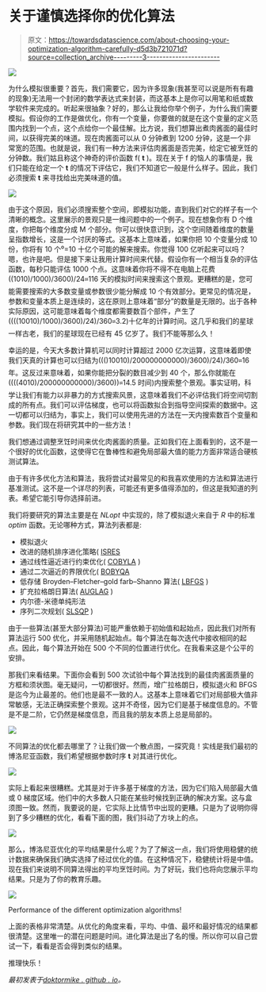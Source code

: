 # 关于谨慎选择你的优化算法

> 原文：<https://towardsdatascience.com/about-choosing-your-optimization-algorithm-carefully-d5d3b721071d?source=collection_archive---------3----------------------->

![](img/b981cb7ffb78d86b0fdeb1549cc69fe5.png)

为什么模拟很重要？首先，我们需要它，因为许多现象(我甚至可以说是所有有趣的现象)无法用一个封闭的数学表达式来封装，而这基本上是你可以用笔和纸或数学软件来完成的。听起来很抽象？好的，那么让我给你举个例子，为什么我们需要模拟。假设你的工作是做优化，你有一个变量，你要做的就是在这个变量的定义范围内找到一个点，这个点给你一个最佳解。比方说，我们想算出煮肉酱面的最佳时间，以获得完美的味道。现在肉酱面可以从 0 分钟煮到 1200 分钟，这是一个非常宽的范围。也就是说，我们有一种方法来评估肉酱面是否完美，给定它被烹饪的分钟数。我们姑且称这个神奇的评价函数 f( **t** )。现在关于 f 的恼人的事情是，我们只能在给定一个 **t** 的情况下评估它，我们不知道它一般是什么样子。因此，我们必须搜索 **t** 来寻找给出完美味道的值。

![](img/a4c68a2ebce9329d0a76ad0347f14418.png)

由于这个原因，我们必须搜索整个空间，即模拟功能，直到我们对它的样子有一个清晰的概念。这里展示的景观只是一维问题中的一个例子。现在想象你有 D 个维度，你把每个维度分成 M 个部分。你可以很快意识到，这个空间随着维度的数量呈指数增长，这是一个讨厌的等式。这基本上意味着，如果你把 10 个变量分成 10 份，你将有 10 个⁰=10 十亿个可能的解来搜索。你觉得 100 亿听起来可以吗？嗯，也许是吧。但是接下来让我用计算时间来代替。假设你有一个相当复杂的评估函数，每秒只能评估 1000 个点。这意味着你将不得不在电脑上花费((1010)/1000)/3600)/24𐅽116 天的模拟时间来搜索这个景观。更糟糕的是，您可能需要搜索的大多数变量或参数很少能分解成 10 个有效部分。更常见的情况是，参数和变量本质上是连续的，这在原则上意味着“部分”的数量是无限的。出于各种实际原因，这可能意味着每个维度都需要数百个部件，产生了((((10010)/1000)/3600)/24)/360𐅽3.2)十亿年的计算时间。这几乎和我们的星球一样古老，我们的星球现在已经有 45 亿岁了。我们不能等那么久！

幸运的是，今天大多数计算机可以同时计算超过 2000 亿次运算，这意味着即使我们天真的计算也可以归结为((()10010)/200000000000)/3600)/24)/360𐅽16 年。这反过来意味着，如果你能把分裂的数目减少到 40 个，那么你就能在((((4010)/200000000000)/3600))𐅽14.5 时间)内搜索整个景观。事实证明，科学让我们有能力以非暴力的方式搜索风景，这意味着我们不必评估我们将空间切割成的所有点。我们可以评估梯度，也可以将函数拟合到指导空间探索的数据中。这一切都可以归结为，事实上，我们可以使用先进的方法在一天内搜索数百个变量和参数。我们现在将研究其中的一些方法！

我们想通过调整烹饪时间来优化肉酱面的质量。正如我们在上面看到的，这不是一个很好的优化函数，这使得它在鲁棒性和避免局部最大值的能力方面非常适合硬核测试算法。

由于有许多优化方法和算法，我将尝试对最常见的和我喜欢使用的方法和算法进行基准测试。这不是一个详尽的列表，可能还有更多值得添加的，但这是我知道的列表。希望它能引导你选择前进。

我们将要研究的算法主要是在 *NLopt* 中实现的，除了模拟退火来自于 *R* 中的标准 *optim* 函数。无论哪种方式，算法列表都是:

*   模拟退火
*   改进的随机排序进化策略( [ISRES](http://www3.hi.is/~tpr/papers/RuYa05.pdf)
*   通过线性逼近进行约束优化( [COBYLA](http://www.jeannot.org/~js/code/index.en.html#COBYLA) )
*   通过二次逼近的界限优化( [BOBYQA](http://www.damtp.cam.ac.uk/user/na/NA_papers/NA2009_06.pdf)
*   低存储 Broyden–Fletcher–gold farb–Shanno 算法( [LBFGS](http://www.cs.nyu.edu/~overton/papers/pdffiles/bfgs_inexactLS.pdf) )
*   扩充拉格朗日算法( [AUGLAG](http://citeseerx.ist.psu.edu/viewdoc/summary?doi=10.1.1.72.6121) )
*   内尔德-米德单纯形法
*   序列二次规划( [SLSQP](http://www.neos-guide.org/content/sequential-quadratic-programming) )

由于一些算法(甚至大部分算法)可能严重依赖于初始值和起始点，因此我们对所有算法运行 500 优化，并采用随机起始点。每个算法在每次迭代中接收相同的起点。因此，每个算法开始在 500 个不同的位置进行优化。在我看来这是个公平的安排。

那我们来看结果。下面你会看到 500 次试验中每个算法找到的最佳肉酱面质量的方框和须状图。毫无疑问，一切都很好。然而，增广拉格朗日，模拟退火和 BFGS 是迄今为止最差的。他们也是最不一致的人。这基本上意味着它们对局部极大值非常敏感，无法正确探索整个景观。这并不奇怪，因为它们是基于梯度信息的。不管是不是二阶，它仍然是梯度信息，而且我的朋友本质上总是局部的。

![](img/60d674474c2c765aad8e5fdbb7e3f92e.png)

不同算法的优化都去哪里了？让我们做一个散点图，一探究竟！实线是我们最初的博洛尼亚函数，我们希望根据参数时序 **t** 对其进行优化。

![](img/224f4abd10b99e7fc6dac0e28c3635eb.png)

实际上看起来很糟糕。尤其是对于许多基于梯度的方法，因为它们陷入局部最大值或 0 梯度区域。他们中的大多数人只能在某些时候找到正确的解决方案。这与盒须图一致。然而，我要说的是，它实际上比情节中出现的更糟。只是为了说明你得到了多少糟糕的优化，看看下面的图，我们抖动了方块上的点。

![](img/c8a145f491188fa5144de7d65609c43d.png)

那么，博洛尼亚优化的平均结果是什么呢？为了了解这一点，我们将使用稳健的统计数据来确保我们确实选择了经过优化的值。在这种情况下，稳健统计将是中值。现在我们来说明不同算法得出的平均烹饪时间。为了好玩，我们也将向您展示平均结果。只是为了你的教育乐趣。

![](img/b0fa345b68e17d057fdae9c2e54a5094.png)

Performance of the different optimization algorithms!

上面的表格非常清楚。从优化的角度来看，平均、中值、最坏和最好情况的结果都很清楚。这里唯一的潜在问题是时间。进化算法是出了名的慢。所以你可以自己尝试一下，看看是否会得到类似的结果。

推理快乐！

*最初发表于*[*doktormike . github . io*](http://doktormike.github.io/blog/Choosing-your-optimization-algorithm-carefully/)*。*